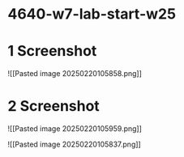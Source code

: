 # 4640-w7-lab-start-w25
# 1 Screenshot

![[Pasted image 20250220105858.png]]
# 2 Screenshot
![[Pasted image 20250220105959.png]]

![[Pasted image 20250220105837.png]]